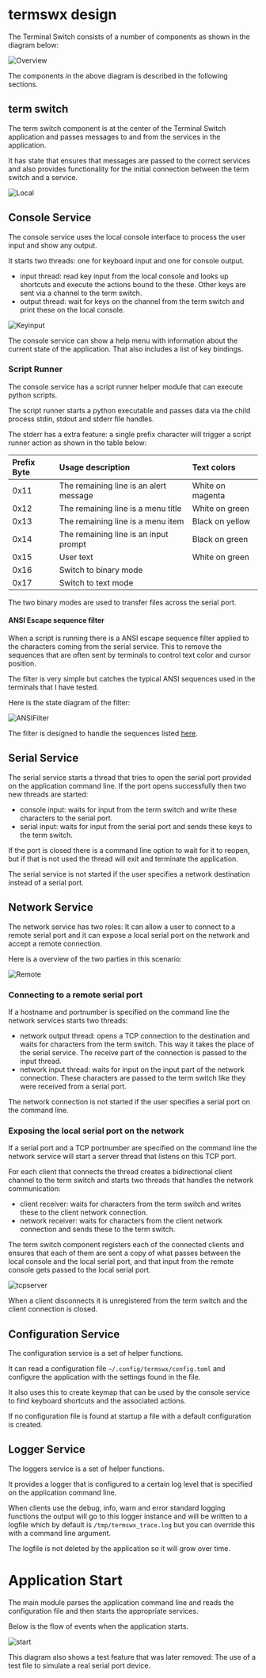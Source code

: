 # termswx design

The Terminal Switch consists of a number of components as shown in the diagram
below:

![Overview](/documentation/overview.png "TermSWX Overview")

The components in the above diagram is described in the following sections.

## term switch

The term switch component is at the center of the Terminal Switch application
and passes messages to and from the services in the application.

It has state that ensures that messages are passed to the correct services and
also provides functionality for the initial connection between the term switch
and a service.

![Local](/documentation/local_events.png "Local Events")

## Console Service

The console service uses the local console interface to process the user input
and show any output.

It starts two threads: one for keyboard input and one for console output.

* input thread: read key input from the local console and looks up shortcuts
and execute the actions bound to the these.  Other keys are sent via a channel
to the term switch.
* output thread: wait for keys on the channel from the term switch and print
these on the local console.

![Keyinput](/documentation/keyinput.png "Console Service key input")

The console service can show a help menu with information about the current
state of the application.  That also includes a list of key bindings.

### Script Runner

The console service has a script runner helper module that can execute python
scripts.

The script runner starts a python executable and passes data via the child
process stdin, stdout and stderr file handles.

The stderr has a extra feature: a single prefix character will trigger a script
runner action as shown in the table below:

| Prefix Byte | Usage description | Text colors |
| :----| :---- | :---- |
| 0x11 | The remaining line is an alert message | White on magenta |
| 0x12 | The remaining line is a menu title | White on green |
| 0x13 | The remaining line is a menu item | Black on yellow |
| 0x14 | The remaining line is an input prompt | Black on green |
| 0x15 | User text | White on green |
| 0x16 | Switch to binary mode |   |
| 0x17 | Switch to text mode |   |

The two binary modes are used to transfer files across the serial port.

#### ANSI Escape sequence filter

When a script is running there is a ANSI escape sequence filter applied to the
characters coming from the serial service.  This to remove the sequences that
are often sent by terminals to control text color and cursor position.

The filter is very simple but catches the typical ANSI sequences used in the
terminals that I have tested.

Here is the state diagram of the filter:

![ANSIFilter](/documentation/ansi_filter.png "ANSI Escape Sequence Filter")

The filter is designed to handle the sequences listed [here](/documentation/ansi_escape_prompt.md).

## Serial Service

The serial service starts a thread that tries to open the serial port provided
on the application command line.  If the port opens successfully then two new
threads are started:

* console input: waits for input from the term switch and write these characters
  to the serial port.
* serial input: waits for input from the serial port and sends these keys to the
  term switch.

If the port is closed there is a command line option to wait for it to reopen,
but if that is not used the thread will exit and terminate the application.

The serial service is not started if the user specifies a network destination
instead of a serial port.

## Network Service

The network service has two roles: It can allow a user to connect to a remote
serial port and it can expose a local serial port on the network and accept a
remote connection.

Here is a overview of the two parties in this scenario:

![Remote](/documentation/remote_events.png "Connecting to a remote serial port")

### Connecting to a remote serial port

If a hostname and portnumber is specified on the command line the network
services starts two threads:

* network output thread: opens a TCP connection to the destination and waits for
  characters from the term switch.  This way it takes the place of the serial
  service.  The receive part of the connection is passed to the input thread.
* network input thread: waits for input on the input part of the network
  connection.  These characters are passed to the term switch like they were
  received from a serial port.

The network connection is not started if the user specifies a serial port on the
command line.

### Exposing the local serial port on the network

If a serial port and a TCP portnumber are specified on the command line the
network service will start a server thread that listens on this TCP port.

For each client that connects the thread creates a bidirectional client channel
to the term switch and starts two threads that handles the network communication:

* client receiver: waits for characters from the term switch and writes these to
  the client network connection.
* network receiver: waits for characters from the client network connection and
  sends these to the term switch.

The term switch component registers each of the connected clients and ensures
that each of them are sent a copy of what passes between the local console and
the local serial port, and that input from the remote console gets passed to the
local serial port.

![tcpserver](/documentation/tcpserver.png "Connection to local")

When a client disconnects it is unregistered from the term switch and the client
connection is closed.

## Configuration Service

The configuration service is a set of helper functions.

It can read a configuration file `~/.config/termswx/config.toml` and configure
the application with the settings found in the file.

It also uses this to create keymap that can be used by the console service to
find keyboard shortcuts and the associated actions.

If no configuration file is found at startup a file with a default configuration
is created.

## Logger Service

The loggers service is a set of helper functions.

It provides a logger that is configured to a certain log level that is specified
on the application command line.

When clients use the debug, info, warn and error standard logging functions the
output will go to this logger instance and will be written to a logfile which by
default is `/tmp/termswx_trace.log` but you can override this with a command line
argument.

The logfile is not deleted by the application so it will grow over time.

# Application Start

The main module parses the application command line and reads the configuration
file and then starts the appropriate services.

Below is the flow of events when the application starts.

![start](/documentation/start.png "Application Start")

This diagram also shows a test feature that was later removed: The use of a test
file to simulate a real serial port device.



[modeline]: # ( vim: set ts=4 sw=4 sts=4 tw=80 cc=80 et ft=markdown : )

